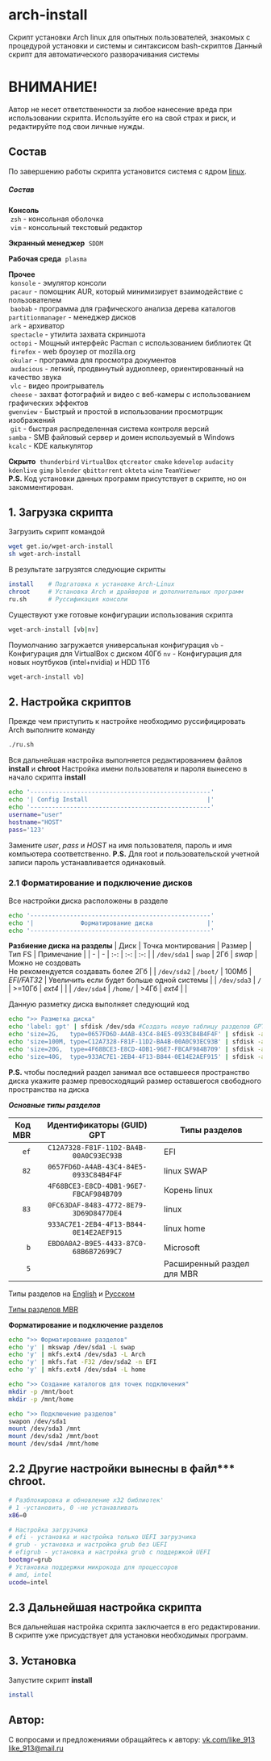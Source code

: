 # arch-install
Скрипт установки Arch linux для опытных пользователей, знакомых с процедурой установки и системы и синтаксисом bash-скриптов
Данный скрипт для автоматического разворачивания системы

# ВНИМАНИЕ!

Автор не несет ответственности за любое нанесение вреда при использовании скрипта. Используйте его на свой страх и риск, и редактируйте под свои личные нужды.

## Состав
По завершению работы скрипта установится системя с ядром [linux](https://wiki.archlinux.org/index.php/Kernel_(%D0%A0%D1%83%D1%81%D1%81%D0%BA%D0%B8%D0%B9)).

##### Состав

**Консоль** <br />
​	`zsh` - консольная оболочка<br />
​	`vim` - консольный текстовый редактор

**Экранный менеджер**
​	`SDDM`

**Рабочая среда**
​	`plasma`

**Прочее**<br />
​	`konsole` - эмулятор консоли<br />
​	`pacaur` - помощник AUR, который минимизирует взаимодействие с пользователем<br />
​	`baobab` - программа для графического анализа дерева каталогов<br />
​	`partitionmanager` - менеджер дисков<br />
​	`ark` - архиватор<br />
​	`spectacle` - утилита захвата скриншота<br />
​	`octopi` - Мощный интерфейс Pacman с использованием библиотек Qt<br />
​	`firefox` - web броузер от mozilla.org<br />
​	`okular` - программа для просмотра документов<br />
​	`audacious` - легкий, продвинутый аудиоплеер, ориентированный на качество звука<br />
​	`vlc` - видео проигрыватель<br />
​	`cheese` - захват фотографий и видео с веб-камеры с использованием графических эффектов<br />
​	`gwenview` - Быстрый и простой в использовании просмотрщик изображений<br />
​	`git` - быстрая распределенная система контроля версий<br />
	`samba` - SMB файловый сервер и домен используемый в Windows <br />
	`kcalc` - KDE калькулятор

**Скрыто**
​	`thunderbird` `VirtualBox` `qtcreator` `cmake` `kdevelop` `audacity` `kdenlive` `gimp` `blender` `qbittorrent` `okteta` `wine` `TeamViewer`<br />
**P.S.** Код установки данных программ присутствует в скрипте, но он закомментирован. 

## 1. Загрузка скрипта
Загрузить скрипт командой
```bash
wget get.io/wget-arch-install
sh wget-arch-install
```
В результате загрузятся следующие скрипты
```bash
install    # Подгатовка к установке Arch-Linux
chroot     # Установка Arch и драйверов и дополнительных программ
ru.sh      # Руссификация консоли
```
Существуют уже готовые конфигурации использования скрипта
```bash
wget-arch-install [vb|nv]
```
Поумолчанию загружается универсальная конфигурация
`vb`  - Конфигурация для VirtualBox  с диском 40Гб
`nv`  - Конфигурация для новых ноутбуков (intel+nvidia) и HDD 1Тб
```bash
wget-arch-install vb]
```
## 2. Настройка скриптов
Прежде чем приступить к настройке необходимо руссифицировать Arch выполните команду
```bash
./ru.sh
```
Вся дальнейшая настройка выполняется редактированием файлов **install** и **chroot**
Настройка имени пользователя и пароля вынесено в начало скрипта **install**
```bash
echo '--------------------------------------------------'
echo '| Config Install                                 |'
echo '--------------------------------------------------'
username="user"
hostname="HOST"
pass='123'
```
Замените *user*, *pass* и *HOST* на имя пользователя, пароль и имя компьютера соответственно.
**P.S.** Для root и пользовательской учетной записи пароль устанавливается одинаковый.

### 2.1 Форматирование и подключение дисков

Все настройки диска расположены в разделе
```bash
echo '--------------------------------------------------'
echo '|             Форматирование диска               |'
echo '--------------------------------------------------'
```
**Разбиение диска на разделы**
| Диск | Точка монтирования | Размер | Тип FS | Примечание |
| - | - | :-: | :-: | :-: |
| `/dev/sda1` | `swap` | 2Гб | *swap* | Можно не создовать<br />Не рекомендуется создавать более 2Гб |
| `/dev/sda2` | `/boot/` | 100Мб | *EFI/FAT32* | Увеличить если будет больше одной системы |
| `/dev/sda3` | `/` | >=10Гб | *ext4* | |
| `/dev/sda4` | `/home/` | >4Гб | *ext4* | |

Данную разметку диска выполняет следующий код
```bash
echo ">> Разметка диска"
echo 'label: gpt' | sfdisk /dev/sda #Создать новую таблицу разделов GPT
echo 'size=2G,   type=0657FD6D-A4AB-43C4-84E5-0933C84B4F4F' | sfdisk -a /dev/sda #swap
echo 'size=100M, type=C12A7328-F81F-11D2-BA4B-00A0C93EC93B' | sfdisk -a /dev/sda #/boot
echo 'size=20G,  type=4F68BCE3-E8CD-4DB1-96E7-FBCAF984B709' | sfdisk -a /dev/sda #/
echo 'size=40G,  type=933AC7E1-2EB4-4F13-B844-0E14E2AEF915' | sfdisk -a /dev/sda #/home
```
**P.S.** чтобы последний раздел занимал все оставшееся пространство диска укажите размер превосходящий размер оставшегося свободного пространства на диска

***Основные типы разделов***

| Код<br />MBR | Идентификаторы (GUID) GPT | Типы разделов |
| -: | :-: | - |
| `ef` | `C12A7328-F81F-11D2-BA4B-00A0C93EC93B` | EFI |
| `82` | `0657FD6D-A4AB-43C4-84E5-0933C84B4F4F` | linux SWAP  |
| | `4F68BCE3-E8CD-4DB1-96E7-FBCAF984B709` | Корень linux |
| `83` | `0FC63DAF-8483-4772-8E79-3D69D8477DE4` | linux |
| | `933AC7E1-2EB4-4F13-B844-0E14E2AEF915` | linux home |
| `b` | `EBD0A0A2-B9E5-4433-87C0-68B6B72699C7` | Microsoft |
| `5` | | Расширенный раздел для MBR |

Типы разделов на [English](https://en.wikipedia.org/wiki/GUID_Partition_Table#Partition_type_GUIDs) и [Русском](https://ru.wikipedia.org/wiki/%D0%A2%D0%B0%D0%B1%D0%BB%D0%B8%D1%86%D0%B0_%D1%80%D0%B0%D0%B7%D0%B4%D0%B5%D0%BB%D0%BE%D0%B2_GUID)

[Типы разделов MBR](https://ru.wikipedia.org/wiki/%D0%93%D0%BB%D0%B0%D0%B2%D0%BD%D0%B0%D1%8F_%D0%B7%D0%B0%D0%B3%D1%80%D1%83%D0%B7%D0%BE%D1%87%D0%BD%D0%B0%D1%8F_%D0%B7%D0%B0%D0%BF%D0%B8%D1%81%D1%8C#%D0%9A%D0%BE%D0%B4_%D1%82%D0%B8%D0%BF%D0%B0_%D1%80%D0%B0%D0%B7%D0%B4%D0%B5%D0%BB%D0%B0)

**Форматирование и подключение разделов**
```bash
echo ">> Форматирование разделов"
echo 'y' | mkswap /dev/sda1 -L swap
echo 'y' | mkfs.ext4 /dev/sda3 -L Arch
echo 'y' | mkfs.fat -F32 /dev/sda2 -n EFI
echo 'y' | mkfs.ext4 /dev/sda4 -L home

echo ">> Создание каталогов для точек подключения"
mkdir -p /mnt/boot
mkdir -p /mnt/home

echo ">> Подключение разделов"
swapon /dev/sda1
mount /dev/sda3 /mnt
mount /dev/sda2 /mnt/boot
mount /dev/sda4 /mnt/home
```

## 2.2 Другие настройки вынесны в файл*** **chroot**.

```bash
# Разблокировка и обновление x32 библиотек'
# 1 -установить, 0 -не устанавливать
x86=0

# Наcтройка загрузчика
# efi - установка и настройка только UEFI загрузчика
# grub - установка и настройка grub без UEFI
# efigrub - установка и настройка grub с поддержкой UEFI
bootmgr=grub
# Установка поддержки микрокода для процессоров
# amd, intel
ucode=intel
```

## 2.3 Дальнейшая настройка скрипта
Вся дальнейшая настройка скрипта заключается в его редактировании. В скрипте уже присудствует для установки необходимых программ.

## 3. Установка
Запустите скрипт **install**
```bash
install
```

## Автор:
С вопросами и предложениями обращайтесь к автору: [vk.com/like_913](https://vk.com/like_913) [like_913@mail.ru](mailto:like_913@mail.ru)

